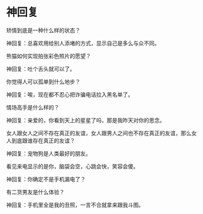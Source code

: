 # 神回复

矫情到底是一种什么样的状态？ 

神回复：总喜欢用给别人添堵的方式，显示自己是多么与众不同。 

熊猫如何实现拍张彩色照片的愿望？ 

神回复：吐个舌头就可以了。 

你觉得人可以孤单到什么地步？ 

神回复：唉，现在都不忍心把诈骗电话拉入黑名单了。 

情场高手是什么样的？ 

神回复：亲爱的，你看到天上的星星了吗，那是我昨天对你的思念。 

女人跟女人之间不存在真正的友谊，女人跟男人之间也不存在真正的友谊，那么女人到底跟谁存在真正的友谊？ 

神回复：宠物狗是人类最好的朋友。 

看见来电显示的是你，脑袋会空，心跳会快，笑容会傻。 

神回复：你确定不是手机漏电了？ 

有二货男友是什么体验？ 

神回复：手机里全是我的丑照，一言不合就拿来跟我斗图。